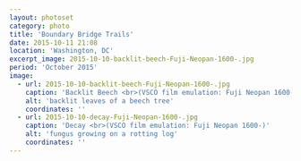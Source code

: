 ```yaml
---
layout: photoset
category: photo
title: 'Boundary Bridge Trails'
date: 2015-10-11 21:08
location: 'Washington, DC'
excerpt_image: 2015-10-10-backlit-beech-Fuji-Neopan-1600-.jpg
period: 'October 2015'
image:
  - url: 2015-10-10-backlit-beech-Fuji-Neopan-1600-.jpg
    caption: 'Backlit Beech <br>(VSCO film emulation: Fuji Neopan 1600-)'
    alt: 'backlit leaves of a beech tree'
    coordinates: ''
  - url: 2015-10-10-decay-Fuji-Neopan-1600-.jpg
    caption: 'Decay <br>(VSCO film emulation: Fuji Neopan 1600-)'
    alt: 'fungus growing on a rotting log'
    coordinates: ''
---
```

